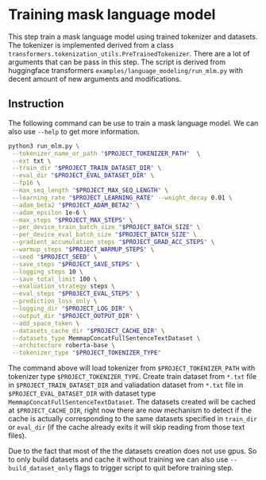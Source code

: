# Training mask language model

This step train a mask language model using trained tokenizer and datasets. The tokenizer is implemented derived from a class `transformers.tokenization_utils.PreTrainedTokenizer`. There are a lot of arguments that can be pass in this step. The script is derived from huggingface transformers `examples/language_modeling/run_mlm.py` with decent amount of new arguments and modifications.

## Instruction

The following command can be use to train a mask language model. We can also use `--help` to get more information.

```bash
python3 run_mlm.py \
 --tokenizer_name_or_path "$PROJECT_TOKENIZER_PATH"  \
 --ext txt \
 --train_dir "$PROJECT_TRAIN_DATASET_DIR" \
 --eval_dir "$PROJECT_EVAL_DATASET_DIR" \
 --fp16 \
 --max_seq_length "$PROJECT_MAX_SEQ_LENGTH" \
 --learning_rate "$PROJECT_LEARNING_RATE" --weight_decay 0.01 \
 --adam_beta2 "$PROJECT_ADAM_BETA2" \
 --adam_epsilon 1e-6 \
 --max_steps "$PROJECT_MAX_STEPS" \
 --per_device_train_batch_size "$PROJECT_BATCH_SIZE" \
 --per_device_eval_batch_size "$PROJECT_BATCH_SIZE" \
 --gradient_accumulation_steps "$PROJECT_GRAD_ACC_STEPS" \
 --warmup_steps "$PROJECT_WARMUP_STEPS" \
 --seed "$PROJECT_SEED" \
 --save_steps "$PROJECT_SAVE_STEPS" \
 --logging_steps 10 \
 --save_total_limit 100 \
 --evaluation_strategy steps \
 --eval_steps "$PROJECT_EVAL_STEPS" \
 --prediction_loss_only \
 --logging_dir "$PROJECT_LOG_DIR" \
 --output_dir "$PROJECT_OUTPUT_DIR" \
 --add_space_token \
 --datasets_cache_dir "$PROJECT_CACHE_DIR" \
 --datasets_type MemmapConcatFullSentenceTextDataset \
 --architecture roberta-base \
 --tokenizer_type "$PROJECT_TOKENIZER_TYPE"
```

The command above will load tokenizer from `$PROJECT_TOKENIZER_PATH` with tokenizer type `$PROJECT_TOKENIZER_TYPE`. Create train dataset from `*.txt` file in `$PROJECT_TRAIN_DATASET_DIR` and valiadation dataset from `*.txt` file in `$PROJECT_EVAL_DATASET_DIR` with dataset type `MemmapConcatFullSentenceTextDataset`. The datasets created will be cached at `$PROJECT_CACHE_DIR`, right now there are now mechanism to detect if the cache is actually corresponding to the same datasets specified in `train_dir` or `eval_dir` (if the cache already exits it will skip reading from those text files).

Due to the fact that most of the the datasets creation does not use gpus. So to only build datasets and cache it without training we can also use `--build_dataset_only` flags to trigger script to quit before training step.

<!-- The above command is suitable for non distributed training, to use distributed training we will to add distributed command in front as following.

```bash
NODE_RANK=0
MASTER_ADDR=node-1-gpu
MASTER_PORT=23333
N_GPUS_PER_NODE=4
N_NODES=4

distributed_command=$(cat <<-EOF
echo "Node rank: $NODE_RANK"
echo "Master Address: $MASTER_ADDR"

python3 -m torch.distributed.launch \
    --nproc_per_node="$N_GPUS_PER_NODE" \
    --nnodes="$N_NODES" \
    --node_rank "$NODE_RANK" \
    --master_addr "$MASTER_ADDR" \
    --master_port "$MASTER_PORT"
EOF
)

$distributed_command run_mlm.py \
...
```

Variable explanation:
 - `$NODE_RANK` need to be unique for each node and the master node need to be `0`.
 - `$MASTER_ADDR` is an adress of master node.
 - `$MASTER_PORT` is an open and avaliable port on master node for communication.
 - `$N_GPUS_PER_NODE` amount to how many gpus each node has or want to be used to part of training.
 - `$N_NODES` is number of nodes.
 
The above command will run the master node which is the main node for distributed training and has a hostname, `node-1-gpu`. We will need another 3 nodes to join the master node so the other node will run the same command with one change to the command by chaging `NODE_RANK=0` to `NODE_RANK=1`, `NODE_RANK=2`, `NODE_RANK=3`. The master node need to ran first then the worker nodes can join usually the master node need ~15s to be up and runing before worker nodes. -->

